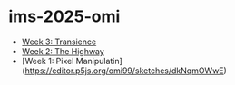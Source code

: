 # ims-2025-omi

- [Week 3: Transience](https://omibahuguna.github.io/ims-2025-omi/Transience/)
- [Week 2: The Highway](https://omibahuguna.github.io/ims-2025-omi/The%20Highway/)
- [Week 1: Pixel Manipulatin] (https://editor.p5js.org/omi99/sketches/dkNqmOWwE)